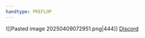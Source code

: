 ```yaml
---
handtype: PREFLOP
---
```

![[Pasted image 20250409072951.png|444]]
[Discord](https://discord.com/channels/1232252801187446804/1304595697609347092/1359382242857848882)
